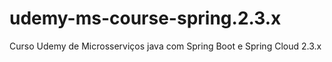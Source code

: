 # udemy-ms-course-spring.2.3.x
Curso Udemy de Microsserviços java com Spring Boot e Spring Cloud 2.3.x
